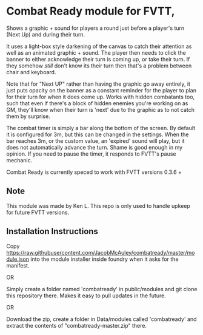 # Combat Ready module for FVTT,

Shows a graphic + sound for players a round just before a player's turn (Next Up) and
during their turn.

It uses a light-box style darkening of the canvas to catch their attention as
well as an animated graphic + sound. The player then needs to click the banner to
either acknowledge their turn is coming up, or take their turn. If they somehow 
*still* don't know its their turn then that's a problem between chair and keyboard.

Note that for "Next UP" rather than having the graphic go away entirely, it just
puts opacity on the banner as a constant reminder for the player to plan for
their turn for when it does come up. Works with hidden combatants too, such that
even if there's a block of hidden enemies you're working on as GM, they'll know
when their turn is 'next' due to the graphic as to not catch them by surprise.

The combat timer is simply a bar along the bottom of the screen. By default it is 
configured for 3m, but this can be changed in the settings. When the bar
reaches 3m, or the custom value, an 'expired' sound will play, but it does not 
automatically advance the turn. Shame is good enough in my opinion. If you need 
to pause the timer, it responds to FVTT's pause mechanic.

Combat Ready is currently speced to work with FVTT versions 0.3.6 +

## Note

This module was made by Ken L. This repo is only used to handle upkeep for future FVTT versions. 

## Installation Instructions

Copy https://raw.githubusercontent.com/JacobMcAuley/combatready/master/module.json into the module installer
inside foundry when it asks for the manifest.

OR

Simply create a folder named 'combatready' in public/modules and git clone this repository
there. Makes it easy to pull updates in the future.

OR

Download the zip, create a folder in Data/modules called 'combatready' and extract
the contents of "combatready-master.zip" there.
